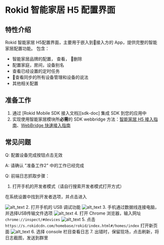 # Rokid 智能家居 H5 配置界面

## 特性介绍

Rokid 智能家居 H5配置界面，主要用于嵌入到接入方的 App，提供完整的智能家居配置功能。 包含：

- 智能家居品牌的配置， 查看， 删除
- 配置家庭，房间，设备别名
- 查看已经设置的定时任务
- 查看同步的所有设备管理和设备的说法
- 其他相关配置

## 准备工作

1. 通过 [Rokid Mobile SDK 接入文档][sdk-doc] 集成 SDK 到您的应用中
2. 实现使用智能家居模块所**必需**的 SDK webbridge 方法：[智能家居 H5 接入指南][h5-docs]、[WebBridge 快速接入指南][webbridge]

## 常见问题

Q: 配置设备完成按钮点击无效

A: 请确认 "准备工作2" 中的工作已经完成

Q: 前端日志抓取步骤：

1. 打开手机的开发者模式（请自行搜索开发者模式打开方式）

在系统设置中找到开发者选项，并点击进入

![alt_text](https://s.rokidcdn.com/homebase/upload/Byn5u506m.png "image_tooltip")
2. 打开手机的 USB 调试功能
![alt_text](https://s.rokidcdn.com/homebase/upload/B1qpOcApX.jpeg "image_tooltip")
3. 手机通过数据线连接电脑，并选择USB传输文件选项
![alt_text](https://s.rokidcdn.com/homebase/upload/S1VlK9R6X.png "image_tooltip")
4. 打开 Chrome 浏览器，输入网址 `chrome://inspect/#devices`
![alt_text](https://s.rokidcdn.com/homebase/upload/Syf7FcRaQ.png "image_tooltip")
5. 点击 `https://s.rokidcdn.com/homebase/rokid/index.html#/homes/index` 打开新页面
![alt_text](https://s.rokidcdn.com/homebase/upload/ryx2BF9AaQ.png "image_tooltip")
6. 选择 console 栏目查看日志
7. 出错时，保留现场，点击刷新，将日志截图，发送到群里

[sdk-docs]: https://rokid.github.io/mobile-sdk-android-docs/
[h5-docs]: https://rokid.github.io/mobile-sdk-android-docs/resource/63_homebase.html
[webbridge]: https://rokid.github.io/mobile-sdk-android-docs/resource/71_use_bridge.html